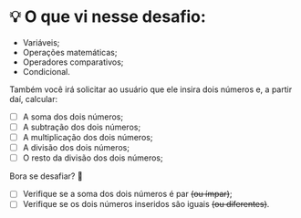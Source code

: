 # 💡 O que vi nesse desafio:

- Variáveis;
- Operações matemáticas;
- Operadores comparativos;
- Condicional.

</aside>

Também você irá solicitar ao usuário que ele insira dois números e, a partir daí, calcular:

- [ ]  A soma dos dois números;
- [ ]  A subtração dos dois números;
- [ ]  A multiplicação dos dois números;
- [ ]  A divisão dos dois números;
- [ ]  O resto da divisão dos dois números;

Bora se desafiar? 👀

- [ ]  Verifique se a soma dos dois números é par ~~(ou ímpar)~~;
- [ ]  Verifique se os dois números inseridos são iguais ~~(ou diferentes)~~.
